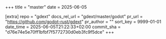 +++
title = "master"
date = 2025-06-05

[extra]
repo = "gdext"
docs_rel_url = "gdext/master/godot"
pr_url = "https://github.com/godot-rust/gdext"
pr_author = ""
sort_key = 9999-01-01
date_time = 2025-06-05T21:22:33+02:00
commit_sha = "d76e74e5e70ff1bfbf7f5772730d0eb3fc9f5dce"
+++



